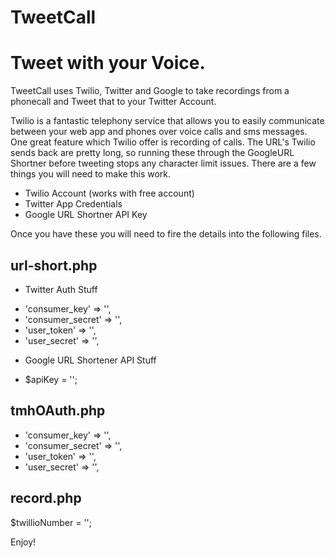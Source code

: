 TweetCall
=========

# Tweet with your Voice. #

TweetCall uses Twilio, Twitter and Google to take recordings from a phonecall and Tweet that to your Twitter Account.

Twilio is a fantastic telephony service that allows you to easily communicate between your web app and phones over voice calls and sms messages.
One great feature which Twilio offer is recording of calls. The URL's Twilio sends back are pretty long, so running these through the GoogleURL Shortner before tweeting stops any character limit issues.
There are a few things you will need to make this work. 

* Twilio Account (works with free account)
* Twitter App Credentials
* Google URL Shortner API Key

Once you have these you will need to fire the details into the following files.

## url-short.php ##

- Twitter Auth Stuff 

*   'consumer_key'    => '',
*   'consumer_secret' => '',
*   'user_token'      => '',
*   'user_secret'     => '',

- Google URL Shortener API Stuff
   
* $apiKey = '';


## tmhOAuth.php ##

*   'consumer_key'    => '',
*   'consumer_secret' => '',
*   'user_token'      => '',
*   'user_secret'     => '',

## record.php  ##

$twillioNumber = ''; 

Enjoy!


